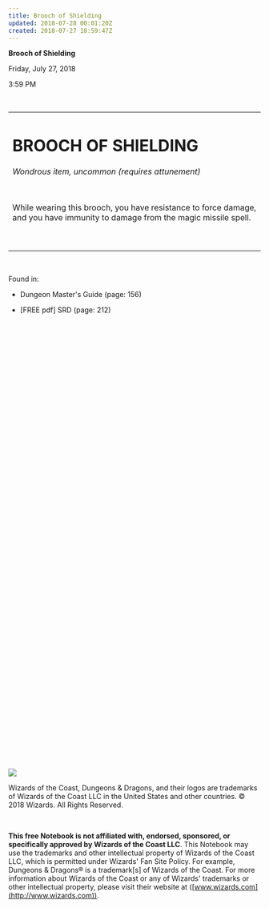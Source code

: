 ```yaml
---
title: Brooch of Shielding
updated: 2018-07-28 00:01:20Z
created: 2018-07-27 18:59:47Z
---
```


**Brooch of Shielding**

Friday, July 27, 2018

3:59 PM

 

<table><tbody><tr class="odd"><td><h1 id="brooch-of-shielding"><strong>BROOCH OF SHIELDING</strong></h1><p><em>Wondrous item, uncommon (requires attunement)</em></p><p> </p><p>While wearing this brooch, you have resistance to force damage, and you have immunity to damage from the magic missile spell.</p><p> </p></td></tr></tbody></table>

 

Found in:

-   Dungeon Master's Guide (page: 156)

-   \[FREE pdf\] SRD (page: 212)

##  

 

 

 

 

 

 

 

 

 

 

 

 

 

 

 

 

 

 

 

 

 

 

 

 

 

 

 

![](tmp\media\image1.png)

Wizards of the Coast, Dungeons & Dragons, and their logos are trademarks of Wizards of the Coast LLC in the United States and other countries. © 2018 Wizards. All Rights Reserved.

 

**This free Notebook is not affiliated with, endorsed, sponsored, or specifically approved by Wizards of the Coast LLC**. This Notebook may use the trademarks and other intellectual property of Wizards of the Coast LLC, which is permitted under Wizards' Fan Site Policy. For example, Dungeons & Dragons® is a trademark\[s\] of Wizards of the Coast. For more information about Wizards of the Coast or any of Wizards' trademarks or other intellectual property, please visit their website at ([www.wizards.com](http://www.wizards.com)).
